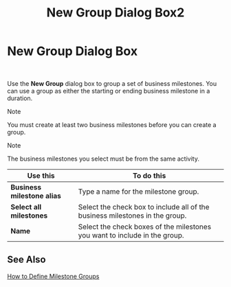 ﻿---
title: New Group Dialog Box2
TOCTitle: New Group Dialog Box
ms:assetid: 1a5202e9-4159-41fb-838b-ed3424244140
ms:mtpsurl: https://msdn.microsoft.com/en-us/library/Aa559036(v=BTS.80)
ms:contentKeyID: 51526539
ms.date: 08/30/2017
mtps_version: v=BTS.80
f1_keywords:
- bts06.bam.workbook.newgroup
---

# New Group Dialog Box

 

Use the **New Group** dialog box to group a set of business milestones. You can use a group as either the starting or ending business milestone in a duration.


> [!NOTE]
> <P>You must create at least two business milestones before you can create a group.</P>




> [!NOTE]
> <P>The business milestones you select must be from the same activity.</P>



<table>
<thead>
<tr class="header">
<th>Use this</th>
<th>To do this</th>
</tr>
</thead>
<tbody>
<tr class="odd">
<td><strong>Business milestone alias</strong></td>
<td>Type a name for the milestone group.</td>
</tr>
<tr class="even">
<td><strong>Select all milestones</strong></td>
<td>Select the check box to include all of the business milestones in the group.</td>
</tr>
<tr class="odd">
<td><strong>Name</strong></td>
<td>Select the check boxes of the milestones you want to include in the group.</td>
</tr>
</tbody>
</table>


## See Also

[How to Define Milestone Groups](https://msdn.microsoft.com/en-us/library/aa561276\(v=bts.80\))

